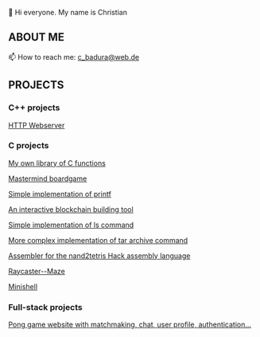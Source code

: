 👋 Hi everyone. My name is Christian

## ABOUT ME 

📫 How to reach me: c_badura@web.de

## PROJECTS

### C++ projects
[HTTP Webserver](https://github.com/cbadura/webserver/tree/main)

### C projects

[My own library of C functions](https://github.com/cbadura/My-own-C-library)

[Mastermind boardgame](https://github.com/cbadura/my_mastermind)

[Simple implementation of printf](https://github.com/cbadura/my_printf)

[An interactive blockchain building tool](https://github.com/cbadura/my_blockchain)

[Simple implementation of ls command](https://github.com/cbadura/my_ls)

[More complex implementation of tar archive command](https://github.com/cbadura/my_tar)

[Assembler for the nand2tetris Hack assembly language](https://github.com/cbadura/hack_assembler)

[Raycaster--Maze](https://github.com/cbadura/Raycaster)

[Minishell](https://github.com/cbadura/Minishell)

### Full-stack projects

[Pong game website with matchmaking, chat, user profile, authentication...](https://github.com/cbadura/transcendence)


<!---
cbadura/cbadura is a ✨ special ✨ repository because its `README.md` (this file) appears on your GitHub profile.
You can click the Preview link to take a look at your changes.
--->
